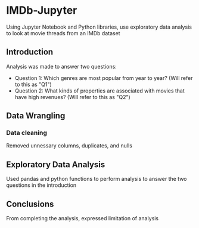 # IMDb-Jupyter
Using Jupyter Notebook and Python libraries, use exploratory data analysis to look at movie threads from an IMDb dataset


## Introduction
Analysis was made to answer two questions:
- Question 1: Which genres are most popular from year to year? (Will refer to this as "Q1")
- Question 2: What kinds of properties are associated with movies that have high revenues? (Will refer to this as "Q2")


## Data Wrangling

### Data cleaning
Removed unnessary columns, duplicates, and nulls

## Exploratory Data Analysis
Used pandas and python functions to perform analysis to answer the two questions in the introduction

## Conclusions
From completing the analysis, expressed limitation of analysis
